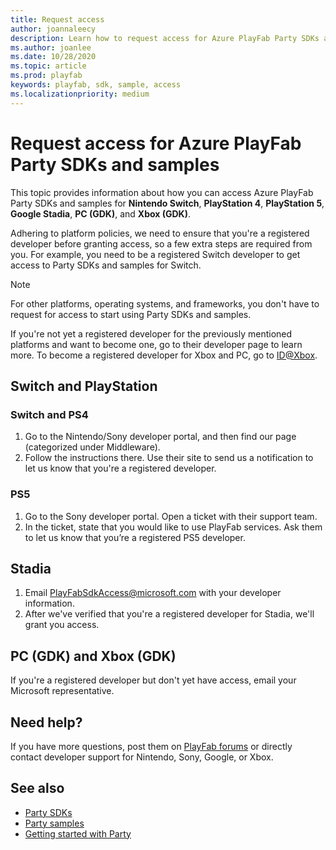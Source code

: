 ```yaml
---
title: Request access
author: joannaleecy
description: Learn how to request access for Azure PlayFab Party SDKs and samples.
ms.author: joanlee
ms.date: 10/28/2020
ms.topic: article
ms.prod: playfab
keywords: playfab, sdk, sample, access
ms.localizationpriority: medium
---
```


# Request access for Azure PlayFab Party SDKs and samples

This topic provides information about how you can access Azure PlayFab Party SDKs and samples for **Nintendo Switch**, **PlayStation 4**, **PlayStation 5**, **Google Stadia**, **PC (GDK)**, and **Xbox (GDK)**.

Adhering to platform policies, we need to ensure that you're a registered developer before granting access, so a few extra steps are required from you. For example, you need to be a registered Switch developer to get access to Party SDKs and samples for Switch.

>[!NOTE]
>For other platforms, operating systems, and frameworks, you don't have to request for access to start using Party SDKs and samples.

If you're not yet a registered developer for the previously mentioned platforms and want to become one, go to their developer page to learn more. To become a registered developer for Xbox and PC, go to [ID@Xbox](https://www.xbox.com/Developers/id).

## Switch and PlayStation

### Switch and PS4

1. Go to the Nintendo/Sony developer portal, and then find our page (categorized under Middleware).
1. Follow the instructions there. Use their site to send us a notification to let us know that you're a registered developer.

### PS5

1. Go to the Sony developer portal. Open a ticket with their support team.
1. In the ticket, state that you would like to use PlayFab services. Ask them to let us know that you’re a registered PS5 developer.

## Stadia

1. Email PlayFabSdkAccess@microsoft.com with your developer information.
1. After we've verified that you're a registered developer for Stadia, we'll grant you access.

## PC (GDK) and Xbox (GDK)

If you're a registered developer but don't yet have access, email your Microsoft representative.

## Need help?

If you have more questions, post them on [PlayFab forums](https://community.playfab.com/index.html) or directly contact developer support for Nintendo, Sony, Google, or Xbox.

## See also

* [Party SDKs](party-sdks.md)
* [Party samples](party-samples.md)
* [Getting started with Party](party-getting-started.md)